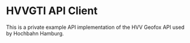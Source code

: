 # HVVGTI API Client #

This is a private example API implementation of the HVV Geofox API used by Hochbahn Hamburg.

